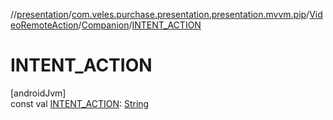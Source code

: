 //[presentation](../../../../index.md)/[com.veles.purchase.presentation.presentation.mvvm.pip](../../index.md)/[VideoRemoteAction](../index.md)/[Companion](index.md)/[INTENT_ACTION](-i-n-t-e-n-t_-a-c-t-i-o-n.md)

# INTENT_ACTION

[androidJvm]\
const val [INTENT_ACTION](-i-n-t-e-n-t_-a-c-t-i-o-n.md): [String](https://kotlinlang.org/api/latest/jvm/stdlib/kotlin/-string/index.html)

